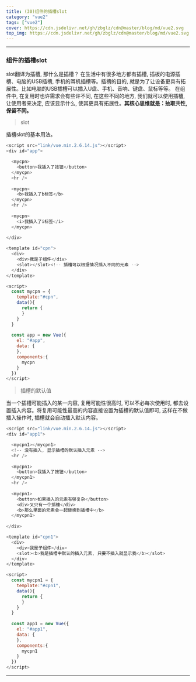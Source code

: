 ```yaml
---
title: (30)组件的插槽slot
category: "vue2"
tags: ["vue2"]
cover: https://cdn.jsdelivr.net/gh/zbglz/cdn@master/blog/md/vue2.svg
top_img: https://cdn.jsdelivr.net/gh/zbglz/cdn@master/blog/md/vue2.svg
---
```


***

### 组件的插槽slot

slot翻译为插槽, 那什么是插槽？
在生活中有很多地方都有插槽, 插板的电源插槽、电脑的USB插槽, 手机的耳机插槽等。插槽的目的, 就是为了让设备更具有拓展性。比如电脑的USB插槽可以插入U盘、手机、音响、键盘、鼠标等等。
在组件中, 在复用时也许需求会有些许不同, 在这些不同的地方, 我们就可以使用插槽, 让使用者来决定, 应该显示什么, 使其更具有拓展性。**其核心思维就是：抽取共性, 保留不同。**

> slot

插槽slot的基本用法。


```js vue2
<script src="link/vue.min.2.6.14.js"></script>
<div id="app">

  <mycpn>
    <button>我插入了按钮</button>
  </mycpn>
  <hr />
  
  <mycpn>
    <b>我插入了b标签</b>
  </mycpn>
  <hr />
  
  <mycpn>
    <i>我插入了i标签</i>
  </mycpn>
  
</div>

<template id="cpn">
  <div>
    <div>我是子组件</div>
    <slot></slot><!-- 插槽可以根据情况插入不同的元素 -->
  </div>
</template>

<script>
  const mycpn = {
    template:"#cpn",
    data(){
      return {
      }
    }
  }
  
  const app = new Vue({
    el: "#app",
    data: {
    },
    components:{
      mycpn
    }
  })
</script>
```


> 插槽的默认值

当一个插槽可能插入的某一内容, 复用可能性很高时, 可以不必每次使用时, 都去设置插入内容。将复用可能性最高的内容直接设置为插槽的默认值即可, 这样在不做插入操作时, 插槽就会自动插入默认内容。


```js vue2
<script src="link/vue.min.2.6.14.js"></script>
<div id="app1">

  <mycpn1></mycpn1>
  <!-- 没有插入, 显示插槽的默认插入元素 -->
  <hr />
  
  <mycpn1>
    <button>我插入了按钮</button>
  </mycpn1>
  <hr />
  
  <mycpn1>
    <button>如果插入的元素有够复杂</button>
    <div>又只有一个插槽</div>
    <b>那么里面的元素会一起替换到插槽中</b>
  </mycpn1>
  
</div>

<template id="cpn1">
  <div>
    <div>我是子组件</div>
    <slot><b>我是插槽中默认的插入元素, 只要不插入就显示我</b></slot>
  </div>
</template>

<script>
  const mycpn1 = {
    template:"#cpn1",
    data(){
      return {
      }
    }
  }
   
  const app1 = new Vue({
    el: "#app1",
    data: {
    },
    components:{
      mycpn1
    }
  })
</script>
```


***